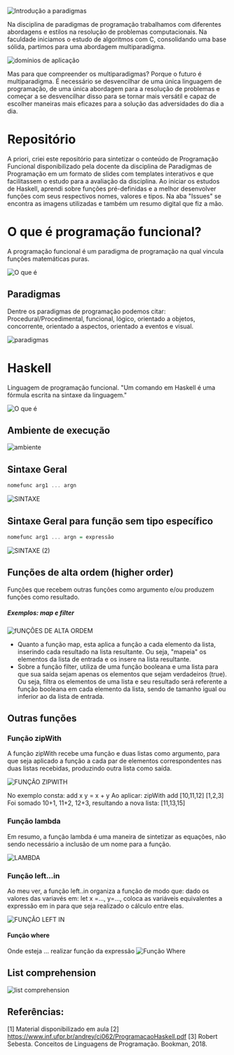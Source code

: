 ![Introdução a paradigmas](https://github.com/isabelaacr/Paradigma-Haskell/assets/118640598/4b809e9f-cba5-45f2-8edd-f92400518e5f)

  Na disciplina de paradigmas de programação trabalhamos com diferentes abordagens e estilos na resolução de problemas computacionais. Na faculdade iniciamos o estudo de algoritmos com C, consolidando uma base sólida, partimos para uma abordagem multiparadigma.

![domínios de aplicação](https://github.com/isabelaacr/Paradigma-Haskell/assets/118640598/a1422a37-ea6b-4863-a58a-160a7e8541e8)

  Mas para que compreender os multiparadigmas? Porque o futuro é multiparadigma. É necessário se desvencilhar de uma única linguagem de programação, de uma única abordagem para a resolução de problemas e começar a se desvencilhar disso para se tornar mais versátil e capaz de escolher maneiras mais eficazes para a solução das adversidades do dia a dia.
  
# Repositório 
  A priori, criei este repositório para sintetizar o conteúdo de Programação Funcional disponibilizado pela docente da disciplina de Paradigmas de Programação em um formato de slides com templates interativos e que facilitassem o estudo para a avaliação da disciplina. Ao iniciar os estudos de Haskell, aprendi sobre funções pré-definidas e a melhor desenvolver funções com seus respectivos nomes, valores e tipos. Na aba "Issues" se encontra as imagens utilizadas e também um resumo digital que fiz a mão.

# O que é programação funcional?
  A programação funcional é um paradigma de programação na qual vincula funções matemáticas puras.

![O que é](https://github.com/isabelaacr/Paradigma-Haskell/assets/118640598/a3263c1a-368b-45cd-858f-38357a50cac5)

## Paradigmas
  Dentre os paradigmas de programação podemos citar: Procedural/Procedimental, funcional, lógico, orientado a objetos, concorrente, orientado a aspectos, orientado a eventos e visual.

![paradigmas](https://github.com/isabelaacr/Paradigma-Haskell/assets/118640598/49998f98-3478-45a8-b080-cb5b86b863c4)

# Haskell
Linguagem de programação funcional. "Um comando em Haskell é uma fórmula escrita na sintaxe da linguagem."

![O que é](https://github.com/isabelaacr/Haskell/assets/118640598/0b1f22b8-cbff-42f3-8b59-3054011b1ae4)

## Ambiente de execução

![ambiente](https://github.com/isabelaacr/Haskell/assets/118640598/3c8472f2-3cc0-414d-85c3-4b07cc22e3a9)

## Sintaxe Geral

```Haskell
nomefunc arg1 ... argn
```

![SINTAXE](https://github.com/isabelaacr/Haskell/assets/118640598/dfe47968-9f8e-4009-8b1e-6aea0349208c)

## Sintaxe Geral para função sem tipo específico

```Haskell
nomefunc arg1 ... argn = expressão
```

![SINTAXE (2)](https://github.com/isabelaacr/Haskell/assets/118640598/0bd5f3c9-4c99-4878-a974-d7536f0bfcb0)

## Funções de alta ordem (higher order)
Funções que recebem outras funções como argumento e/ou produzem funções como resultado.

##### Exemplos: map e filter

![fUNÇÕES DE ALTA ORDEM](https://github.com/isabelaacr/Haskell/assets/118640598/ea2c4064-e2f9-4ed5-9508-6443aa076c5e)

- Quanto a função map, esta aplica a função a cada elemento da lista, inserindo cada resultado na lista resultante. Ou seja, "mapeia" os elementos da lista de entrada e os insere na lista resultante.
- Sobre a função filter, utiliza de uma função booleana e uma lista para que sua saída sejam apenas os elementos que sejam verdadeiros (true). Ou seja, filtra os elementos de uma lista e seu resultado será referente a função booleana em cada elemento da lista, sendo de tamanho igual ou inferior ao da lista de entrada.

## Outras funções

### Função zipWith
  A função zipWith recebe uma função e duas listas como argumento, para que seja aplicado a função a cada par de elementos correspondentes nas duas listas recebidas, produzindo outra lista como saída.
  
![FUNÇÃO ZIPWITH](https://github.com/isabelaacr/Paradigma-Haskell/assets/118640598/54931d35-b50e-4caa-8fe9-45cb009e7449)

No exemplo consta: add x y = x + y
Ao aplicar: zipWith add [10,11,12] [1,2,3]
Foi somado 10+1, 11+2, 12+3, resultando a nova lista: [11,13,15]

### Função lambda
Em resumo, a função lambda é uma maneira de sintetizar as equações, não sendo necessário a inclusão de um nome para a função.

![LAMBDA](https://github.com/isabelaacr/Paradigma-Haskell/assets/118640598/84cbf479-1ffe-4c1a-adad-68c01a5103e6)

### Função left...in
Ao meu ver, a função left..in organiza a função de modo que:  dado os valores das variavés em: let x =..., y=..., coloca as variáveis equivalentes a expressão em in para que seja realizado o cálculo entre elas.

![FUNÇÃO LEFT IN](https://github.com/isabelaacr/Paradigma-Haskell/assets/118640598/a12fd9bb-adc5-4b3c-a430-52c2b7b6c422)

#### Função where
Onde esteja ... realizar função da expressão
![Função Where](https://github.com/isabelaacr/Paradigma-Haskell/assets/118640598/561aad43-d6d2-44ab-9acb-43db4842721e)

## List comprehension

![list comprehension](https://github.com/isabelaacr/Paradigma-Haskell/assets/118640598/e4288ea8-da72-4f19-bae3-0e10a020581d)

## Referências:
[1] Material disponibilizado em aula
[2] https://www.inf.ufpr.br/andrey/ci062/ProgramacaoHaskell.pdf
[3] Robert Sebesta. Conceitos de Linguagens de Programação. Bookman, 2018.



